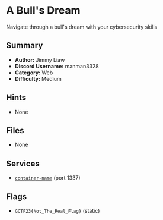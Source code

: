 # A Bull's Dream
Navigate through a bull's dream with your cybersecurity skills

## Summary
- **Author:** Jimmy Liaw
- **Discord Username:** manman3328
- **Category:** Web
- **Difficulty:** Medium

## Hints
- None

## Files
- None


## Services
- [`container-name`](service/container-name) (port 1337)


## Flags
- `GCTF23{Not_The_Real_Flag}` (static)
